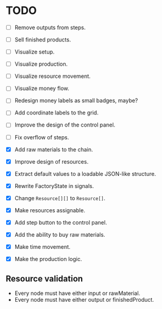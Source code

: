 # TODO

- [ ] Remove outputs from steps.
- [ ] Sell finished products.
- [ ] Visualize setup.
- [ ] Visualize production.
- [ ] Visualize resource movement.
- [ ] Visualize money flow.
- [ ] Redesign money labels as small badges, maybe?
- [ ] Add coordinate labels to the grid.
- [ ] Improve the design of the control panel.
- [ ] Fix overflow of steps.

- [x] Add raw materials to the chain.
- [x] Improve design of resources.
- [x] Extract default values to a loadable JSON-like structure.
- [x] Rewrite FactoryState in signals.
- [x] Change `Resource[][]` to `Resource[]`.
- [x] Make resources assignable.
- [x] Add step button to the control panel.
- [x] Add the ability to buy raw materials.
- [x] Make time movement.
- [x] Make the production logic.

## Resource validation

- Every node must have either input or rawMaterial.
- Every node must have either output or finishedProduct.
